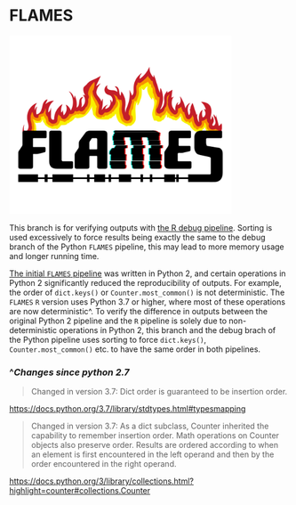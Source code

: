 
# FLAMES

<img src="img/flames_logo.png" width="400">

This branch is for verifying outputs with [the R debug pipeline](https://github.com/OliverVoogd/FLAMES/tree/debug). Sorting is used excessively to force results being exactly the same to the debug branch of the Python `FLAMES` pipeline, this may lead to more memory usage and longer running time.


[The initial `FLAMES` pipeline](https://github.com/LuyiTian/FLAMES) was written in Python 2, and certain operations in Python 2 significantly reduced the reproducibility of outputs. For example, the order of `dict.keys()` or `Counter.most_common()` is not deterministic. The `FLAMES` `R` version uses Python 3.7 or higher, where most of these operations are now deterministic^. To verify the difference in outputs between the original Python 2 pipeline and the `R` pipeline is solely due to non-deterministic operations in Python 2, this branch and the debug brach of the Python pipeline uses sorting to force `dict.keys()`, `Counter.most_common()` etc. to have the same order in both pipelines.


### ^*Changes since python 2.7*

> Changed in version 3.7: Dict order is guaranteed to be insertion order.

<https://docs.python.org/3.7/library/stdtypes.html#typesmapping>

> Changed in version 3.7: As a dict subclass, Counter inherited the capability to remember insertion order. Math operations on Counter objects also preserve order. Results are ordered according to when an element is first encountered in the left operand and then by the order encountered in the right operand.

<https://docs.python.org/3/library/collections.html?highlight=counter#collections.Counter>
